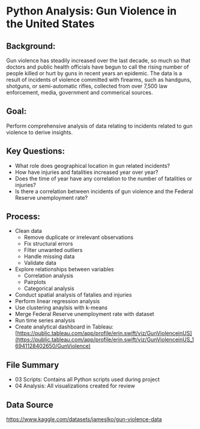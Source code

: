 # Python Analysis: Gun Violence in the United States

## Background:
Gun violence has steadily increased over the last decade, so much so that doctors and public health officials have begun to call the rising number of people killed or hurt by guns in recent years an epidemic. The data is a result of incidents of violence committed with firearms, such as handguns, shotguns, or semi-automatic rifles, collected from over 7,500 law enforcement, media, government and commerical sources.
## Goal:
Perform comprehensive analysis of data relating to incidents related to gun violence to derive insights.
## Key Questions:
* What role does geographical location in gun related incidents?
* How have injuries and fatalities increased year over year?
* Does the time of year have any correlation to the number of fatalities or injuries?
* Is there a correlation between incidents of gun violence and the Federal Reserve unemployment rate?

## Process:
* Clean data
  - Remove duplicate or irrelevant observations
  - Fix structural errors
  - Filter unwanted outliers
  - Handle missing data
  - Validate data
* Explore relationships between variables
  - Correlation analysis
  - Pairplots
  - Categorical analysis
* Conduct spatial analysis of fatalies and injuries
* Perform linear regression analysis 
* Use clustering anaylsis with k-means
* Merge Federal Reserve unemployment rate with dataset
* Run time series analysis
* Create analytical dashboard in Tableau: [https://public.tableau.com/app/profile/erin.swift/viz/GunViolenceinUS](https://public.tableau.com/app/profile/erin.swift/viz/GunViolenceinUS_16941128402650/GunViolence)

## File Summary
* 03 Scripts: Contains all Python scripts used during project
* 04 Analysis: All visualizations created for review

## Data Source
https://www.kaggle.com/datasets/jameslko/gun-violence-data
